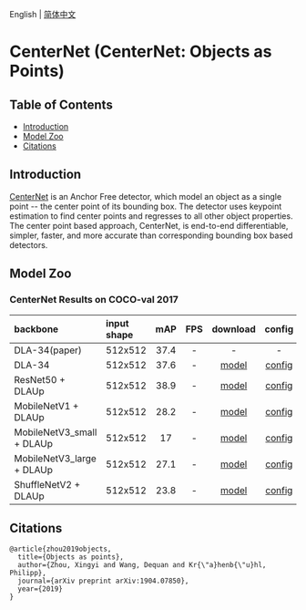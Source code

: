 English | [简体中文](README_cn.md)

# CenterNet (CenterNet: Objects as Points)

## Table of Contents
- [Introduction](#Introduction)
- [Model Zoo](#Model_Zoo)
- [Citations](#Citations)

## Introduction

[CenterNet](http://arxiv.org/abs/1904.07850) is an Anchor Free detector, which model an object as a single point -- the center point of its bounding box. The detector uses keypoint estimation to find center points and regresses to all other object properties. The center point based approach, CenterNet, is end-to-end differentiable, simpler, faster, and more accurate than corresponding bounding box based detectors.

## Model Zoo

### CenterNet Results on COCO-val 2017

| backbone       | input shape | mAP   |    FPS    | download | config |
| :--------------| :------- |  :----: | :------: | :----: |:-----: |
| DLA-34(paper)  | 512x512 |  37.4  |     -   |    -   |   -    |
| DLA-34         | 512x512 |  37.6  |     -   | [model](https://bj.bcebos.com/v1/paddledet/models/centernet_dla34_140e_coco.pdparams) | [config](./centernet_dla34_140e_coco.yml) |
| ResNet50 + DLAUp  | 512x512 |  38.9  |     -   | [model](https://bj.bcebos.com/v1/paddledet/models/centernet_r50_140e_coco.pdparams) | [config](./centernet_r50_140e_coco.yml) |
| MobileNetV1 + DLAUp  | 512x512 |  28.2  |     -   | [model](https://bj.bcebos.com/v1/paddledet/models/centernet_mbv1_140e_coco.pdparams) | [config](./centernet_mbv1_140e_coco.yml) |
| MobileNetV3_small + DLAUp  | 512x512 | 17  |     -   | [model](https://bj.bcebos.com/v1/paddledet/models/centernet_mbv3_small_140e_coco.pdparams) | [config](./centernet_mbv3_small_140e_coco.yml) |
| MobileNetV3_large + DLAUp  | 512x512 |  27.1  |     -   | [model](https://bj.bcebos.com/v1/paddledet/models/centernet_mbv3_large_140e_coco.pdparams) | [config](./centernet_mbv3_large_140e_coco.yml) |
| ShuffleNetV2 + DLAUp  | 512x512 | 23.8  |     -   | [model](https://bj.bcebos.com/v1/paddledet/models/centernet_shufflenetv2_140e_coco.pdparams) | [config](./centernet_shufflenetv2_140e_coco.yml) |


## Citations
```
@article{zhou2019objects,
  title={Objects as points},
  author={Zhou, Xingyi and Wang, Dequan and Kr{\"a}henb{\"u}hl, Philipp},
  journal={arXiv preprint arXiv:1904.07850},
  year={2019}
}
```
